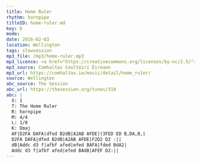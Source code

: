 ```yaml
---
title: Home Ruler
rhythm: hornpipe
titleID: home-ruler.md
key: D
mode:
date: 2016-02-03
location: Wellington
tags: slowsession 
mp3_file: /mp3/home-ruler.mp3
mp3_licence: <a href="https://creativecommons.org/licenses/by-nc/2.5/">CC-BY-NC-2.5</a>
mp3_source: Comhaltas Ceoltóirí Éireann
mp3_url: https://comhaltas.ie/music/detail/home_ruler/
source: Wellington
abc_source: The Session
abc_url: https://thesession.org/tunes/310
abc: |
  X: 1
  T: The Home Ruler
  R: hornpipe
  M: 4/4
  L: 1/8
  K: Dmaj
  AF|D2FA DAFA|dfed B2dB|A2AB AFDE|(3FED ED B,DA,B,|
  D2FA DAFA|dfed B2dB|A2AB AFDE|F2D2 D2 :||
  dB|Addc d3 f|afbf afed|efed BAFA|fded BdA2|
  Addc d3 f|afbf afed|efed BAdB|AFEF D2:||
---
```

